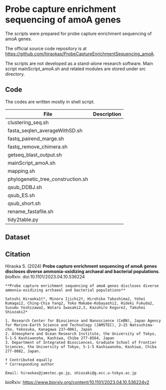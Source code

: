 # Probe capture enrichment sequencing of amoA genes

The scripts were prepared for probe capture enrichment sequencing of amoA genes.

The official source code repository is at https://github.com/hiraokas/ProbeCaptureEnrichmentSequencing_amoA.

The scripts are not developed as a stand-alone research software. Main script mainScript_amoA.sh and related modules are stored under src directory.

## Code
The codes are written mostly in shell script.

| File | Description |
----|---- 
| clustering_seq.sh |  |
| fasta_seqlen_averageWithSD.sh |  |
| fastq_pairend_marge.sh |  |
| fastq_remove_chimera.sh |  |
| getseq_blast_output.sh |  |
| mainScript_amoA.sh |  |
| mapping.sh |  |
| phylogenetic_tree_construction.sh |  |
| qsub_DDBJ.sh |  |
| qsub_ES.sh |  |
| qsub_short.sh |  |
| rename_fastafile.sh |  |
| tidy2table.py |  |

## Dataset

## Citation 

Hiraoka S. (2024) **Probe capture enrichment sequencing of amoA genes discloses diverse ammonia-oxidizing archaeal and bacterial populations**. *bioRxiv*. doi:10.1101/2023.04.10.536224

```
**Probe capture enrichment sequencing of amoA genes discloses diverse ammonia-oxidizing archaeal and bacterial populations**

Satoshi Hiraoka1†*, Minoru Ijichi2†, Hirohiko Takeshima2, Yohei Kumagai2, Ching-Chia Yang2, Yoko Makabe-Kobayashi2, Hideki Fukuda2, Susumu Yoshizawa2, Wataru Iwasaki2,3, Kazuhiro Kogure2, Takuhei Shiozaki2*

1. Research Center for Bioscience and Nanoscience (CeBN), Japan Agency for Marine-Earth Science and Technology (JAMSTEC), 2–15 Natsushima-cho, Yokosuka, Kanagawa 237–0061, Japan
2. Atmosphere and Ocean Research Institute, the University of Tokyo, 5-1-5 Kashiwanoha, Kashiwa, Chiba 277-8564, Japan
3. Department of Integrated Biosciences, Graduate School of Frontier Sciences, the University of Tokyo, 5-1-5 Kashiwanoha, Kashiwa, Chiba 277-0882, Japan.

† Contributed equally
* Corresponding author

Email: hiraokas@jamstec.go.jp, shiozaki@g.ecc.u-tokyo.ac.jp
```

bioRxiv:
https://www.biorxiv.org/content/10.1101/2023.04.10.536224v2 
